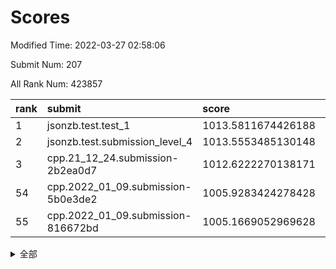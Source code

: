# Scores

Modified Time: 2022-03-27 02:58:06

Submit Num: 207

All Rank Num: 423857

| rank |               submit               |       score        |       sigma        | pk_num |
| :--- | :--------------------------------- | :----------------- | :----------------- | :----- |
| 1    | jsonzb.test.test_1                 | 1013.5811674426188 | 0.8202927634445271 | 8188   |
| 2    | jsonzb.test.submission_level_4     | 1013.5553485130148 | 0.8230023375033793 | 8191   |
| 3    | cpp.21_12_24.submission-2b2ea0d7   | 1012.6222270138171 | 0.7974122875690602 | 8191   |
| 54   | cpp.2022_01_09.submission-5b0e3de2 | 1005.9283424278428 | 0.7265933160006653 | 8188   |
| 55   | cpp.2022_01_09.submission-816672bd | 1005.1669052969628 | 0.7182288895051379 | 8190   |


<details>
<summary>全部</summary>

| rank |                 submit                 |       score        |       sigma        | pk_num |
| :--- | :------------------------------------- | :----------------- | :----------------- | :----- |
| 1    | jsonzb.test.test_1                     | 1013.5811674426188 | 0.8202927634445271 | 8188   |
| 2    | jsonzb.test.submission_level_4         | 1013.5553485130148 | 0.8230023375033793 | 8191   |
| 3    | cpp.21_12_24.submission-2b2ea0d7       | 1012.6222270138171 | 0.7974122875690602 | 8191   |
| 4    | gobigger.level_3.submission_level_3_48 | 1012.0701470736316 | 0.7986417030999055 | 8190   |
| 5    | gobigger.level_3.submission_level_3_2  | 1011.9512029060987 | 0.7938382409439159 | 8182   |
| 6    | gobigger.level_3.submission_level_3_30 | 1011.6291465867639 | 0.7950577671173179 | 8183   |
| 7    | gobigger.level_3.submission_level_3_26 | 1011.5515039935135 | 0.7591945277840813 | 8186   |
| 8    | gobigger.level_3.submission_level_3_39 | 1011.4064337855701 | 0.7782146817295081 | 8192   |
| 9    | gobigger.level_3.submission_level_3_21 | 1011.3805701281591 | 0.774305465883368  | 8190   |
| 10   | gobigger.level_3.submission_level_3_25 | 1010.9012595453322 | 0.7877366667136763 | 8192   |
| 11   | gobigger.level_3.submission_level_3_11 | 1010.6952915987788 | 0.76074722516355   | 8192   |
| 12   | gobigger.level_3.submission_level_3_31 | 1010.6620868271963 | 0.784856015583535  | 8188   |
| 13   | gobigger.level_3.submission_level_3_32 | 1010.6606902124236 | 0.7755590908487832 | 8191   |
| 14   | gobigger.level_3.submission_level_3_29 | 1010.6305235631479 | 0.7624624887001534 | 8190   |
| 15   | gobigger.level_3.submission_level_3_18 | 1010.4672020003202 | 0.7658112619382673 | 8191   |
| 16   | gobigger.level_3.submission_level_3_6  | 1010.4554893792163 | 0.7716380151009653 | 8191   |
| 17   | gobigger.level_3.submission_level_3_13 | 1010.4390342966451 | 0.7556009434603929 | 8187   |
| 18   | gobigger.level_3.submission_level_3_8  | 1010.4307045323867 | 0.7682757219589562 | 8192   |
| 19   | gobigger.level_3.submission_level_3_5  | 1010.399187429747  | 0.7594452382070335 | 8195   |
| 20   | gobigger.level_3.submission_level_3_35 | 1010.2745814750954 | 0.7685217130963734 | 8195   |
| 21   | gobigger.level_3.submission_level_3_15 | 1010.2477747903449 | 0.7819559599726298 | 8190   |
| 22   | gobigger.level_3.submission_level_3_33 | 1010.2350008150685 | 0.7898169752259669 | 8193   |
| 23   | gobigger.level_3.submission_level_3_42 | 1010.1559180417448 | 0.7783734254438975 | 8184   |
| 24   | gobigger.level_3.submission_level_3_38 | 1010.1013565902689 | 0.7746977809333007 | 8194   |
| 25   | gobigger.level_3.submission_level_3_40 | 1010.0297406688396 | 0.77975599448441   | 8195   |
| 26   | gobigger.level_3.submission_level_3_16 | 1009.995256337922  | 0.7641499253500249 | 8189   |
| 27   | gobigger.level_3.submission_level_3_0  | 1009.9683781541186 | 0.7628995912221699 | 8187   |
| 28   | gobigger.level_3.submission_level_3_37 | 1009.9547795881442 | 0.765706670264011  | 8194   |
| 29   | gobigger.level_3.submission_level_3_27 | 1009.859027809641  | 0.7512292314747075 | 8193   |
| 30   | gobigger.level_3.submission_level_3_49 | 1009.7986745604993 | 0.7998791575269563 | 8193   |
| 31   | gobigger.level_3.submission_level_3_43 | 1009.7588376729376 | 0.745974147132578  | 8192   |
| 32   | gobigger.level_3.submission_level_3_10 | 1009.7056069744465 | 0.7575334014434953 | 8187   |
| 33   | gobigger.level_3.submission_level_3_19 | 1009.5839570216231 | 0.7550954819277218 | 8189   |
| 34   | gobigger.level_3.submission_level_3_1  | 1009.5187375689802 | 0.7817914023393185 | 8191   |
| 35   | gobigger.level_3.submission_level_3_4  | 1009.4741759095594 | 0.7522484012841952 | 8190   |
| 36   | gobigger.level_3.submission_level_3_7  | 1009.3229592029685 | 0.7432163510297254 | 8193   |
| 37   | gobigger.level_3.submission_level_3_36 | 1009.2935484164916 | 0.7326527696984874 | 8192   |
| 38   | gobigger.level_3.submission_level_3_44 | 1009.2868118766464 | 0.7510445607431384 | 8191   |
| 39   | gobigger.level_3.submission_level_3_3  | 1009.2435002729555 | 0.7467912251060319 | 8194   |
| 40   | gobigger.level_3.submission_level_3_20 | 1009.2028807653339 | 0.7512429405288623 | 8188   |
| 41   | gobigger.level_3.submission_level_3_12 | 1009.1869330395739 | 0.7442973191712802 | 8194   |
| 42   | gobigger.level_3.submission_level_3_46 | 1009.1586181919181 | 0.7384955989491747 | 8188   |
| 43   | gobigger.level_3.submission_level_3_24 | 1009.0799189385331 | 0.7617861811575758 | 8192   |
| 44   | gobigger.level_3.submission_level_3_45 | 1009.0450965819178 | 0.7488848702748322 | 8186   |
| 45   | gobigger.level_3.submission_level_3_14 | 1009.0446811137379 | 0.7468313125239154 | 8189   |
| 46   | gobigger.level_3.submission_level_3_9  | 1009.0086509043506 | 0.7464137811740228 | 8183   |
| 47   | gobigger.level_3.submission_level_3_34 | 1008.7911571447348 | 0.7555163371818346 | 8187   |
| 48   | gobigger.level_3.submission_level_3_17 | 1008.734454375754  | 0.7418394131692786 | 8189   |
| 49   | gobigger.level_3.submission_level_3_23 | 1008.7307800051401 | 0.749305907913906  | 8196   |
| 50   | gobigger.level_3.submission_level_3_41 | 1008.7222781829424 | 0.7518442172410799 | 8191   |
| 51   | gobigger.level_3.submission_level_3_22 | 1008.5786096466956 | 0.7764866496101079 | 8186   |
| 52   | gobigger.level_3.submission_level_3_47 | 1008.2956186596623 | 0.7500167197485599 | 8193   |
| 53   | gobigger.level_3.submission_level_3_28 | 1008.2638556337564 | 0.7246018785123707 | 8188   |
| 54   | cpp.2022_01_09.submission-5b0e3de2     | 1005.9283424278428 | 0.7265933160006653 | 8188   |
| 55   | cpp.2022_01_09.submission-816672bd     | 1005.1669052969628 | 0.7182288895051379 | 8190   |
| 56   | gobigger.level_1.submission_level_1_1  | 1005.0840136966259 | 0.7140615896467541 | 8187   |
| 57   | gobigger.level_1.submission_level_1_28 | 1004.8960441243714 | 0.7243452294483034 | 8196   |
| 58   | gobigger.level_1.submission_level_1_7  | 1004.6038353396482 | 0.7220089821815832 | 8189   |
| 59   | gobigger.level_1.submission_level_1_8  | 1004.4980700776384 | 0.7263272385568884 | 8192   |
| 60   | gobigger.level_1.submission_level_1_43 | 1004.1510736841468 | 0.7289582591791736 | 8189   |
| 61   | gobigger.level_1.submission_level_1_19 | 1003.9727632463538 | 0.7098208049463473 | 8189   |
| 62   | gobigger.level_1.submission_level_1_35 | 1003.8496394131178 | 0.7187285880368919 | 8193   |
| 63   | gobigger.level_1.submission_level_1_3  | 1003.8409311822877 | 0.716324307178552  | 8192   |
| 64   | gobigger.level_1.submission_level_1_34 | 1003.8389769273231 | 0.7224529007115544 | 8190   |
| 65   | gobigger.level_1.submission_level_1_48 | 1003.8369382141593 | 0.7143812265810234 | 8194   |
| 66   | gobigger.level_1.submission_level_1_32 | 1003.7803815632052 | 0.7098325189939254 | 8194   |
| 67   | gobigger.level_1.submission_level_1_49 | 1003.7176293423951 | 0.7174808178902671 | 8187   |
| 68   | gobigger.level_1.submission_level_1_42 | 1003.7082518859319 | 0.716927009603446  | 8190   |
| 69   | gobigger.level_1.submission_level_1_41 | 1003.6163628758492 | 0.7107715009769224 | 8193   |
| 70   | gobigger.level_1.submission_level_1_24 | 1003.6014213774566 | 0.7163010891760087 | 8192   |
| 71   | gobigger.level_1.submission_level_1_18 | 1003.6006347015505 | 0.7191785583712322 | 8188   |
| 72   | gobigger.level_1.submission_level_1_14 | 1003.5790900768446 | 0.7167814816535943 | 8190   |
| 73   | gobigger.level_1.submission_level_1_29 | 1003.5714830024718 | 0.7019752531922141 | 8194   |
| 74   | gobigger.level_1.submission_level_1_22 | 1003.5248896657099 | 0.7128220963242115 | 8184   |
| 75   | gobigger.level_1.submission_level_1_27 | 1003.4621533537885 | 0.7090151568361175 | 8190   |
| 76   | gobigger.level_1.submission_level_1_33 | 1003.4570789893073 | 0.7163605427465218 | 8187   |
| 77   | gobigger.level_1.submission_level_1_13 | 1003.3877242135538 | 0.7199285018543643 | 8191   |
| 78   | gobigger.level_1.submission_level_1_9  | 1003.3665167231125 | 0.7089939321673149 | 8191   |
| 79   | gobigger.level_1.submission_level_1_26 | 1003.3464771111563 | 0.7061610194502546 | 8191   |
| 80   | gobigger.level_1.submission_level_1_20 | 1003.3313785966185 | 0.7213386741234954 | 8190   |
| 81   | gobigger.level_1.submission_level_1_2  | 1003.2994928320918 | 0.724834390125103  | 8194   |
| 82   | gobigger.level_1.submission_level_1_37 | 1003.2367655958874 | 0.7190539097931055 | 8188   |
| 83   | gobigger.level_1.submission_level_1_21 | 1003.2338277170802 | 0.7190656216828641 | 8195   |
| 84   | gobigger.level_1.submission_level_1_0  | 1003.211416016234  | 0.7087044443522941 | 8188   |
| 85   | gobigger.level_1.submission_level_1_31 | 1003.0678469710549 | 0.7143146237396587 | 8189   |
| 86   | gobigger.level_1.submission_level_1_4  | 1003.0351948166331 | 0.7170286694150692 | 8191   |
| 87   | gobigger.level_1.submission_level_1_30 | 1003.0261803936951 | 0.7191755618140213 | 8194   |
| 88   | gobigger.level_1.submission_level_1_15 | 1003.0178148016417 | 0.7227368231487669 | 8192   |
| 89   | gobigger.level_1.submission_level_1_23 | 1003.0025806458938 | 0.7083024552549002 | 8190   |
| 90   | gobigger.level_1.submission_level_1_46 | 1002.9231046837573 | 0.7123089495328898 | 8190   |
| 91   | gobigger.level_1.submission_level_1_5  | 1002.9070234760229 | 0.7222479732462085 | 8187   |
| 92   | gobigger.level_1.submission_level_1_6  | 1002.9054502901178 | 0.7063690376323382 | 8188   |
| 93   | gobigger.level_1.submission_level_1_17 | 1002.8816066028575 | 0.7114967321409607 | 8189   |
| 94   | gobigger.level_1.submission_level_1_44 | 1002.85666258477   | 0.7049824395877807 | 8192   |
| 95   | gobigger.level_1.submission_level_1_47 | 1002.8002984996557 | 0.7021149064459183 | 8193   |
| 96   | gobigger.level_1.submission_level_1_36 | 1002.7762296768864 | 0.7119043861906361 | 8189   |
| 97   | gobigger.level_1.submission_level_1_10 | 1002.7034428839348 | 0.709721552414753  | 8190   |
| 98   | gobigger.level_1.submission_level_1_12 | 1002.5111014430261 | 0.7118956417012454 | 8194   |
| 99   | gobigger.level_1.submission_level_1_40 | 1002.4724240929138 | 0.7158057375555186 | 8194   |
| 100  | gobigger.level_1.submission_level_1_38 | 1002.4435099571275 | 0.7065066507482639 | 8190   |
| 101  | gobigger.level_1.submission_level_1_25 | 1002.3456138233997 | 0.7104758675774292 | 8195   |
| 102  | gobigger.level_1.submission_level_1_39 | 1002.2891375597487 | 0.7064652645068671 | 8181   |
| 103  | gobigger.level_1.submission_level_1_11 | 1002.210986973619  | 0.7097030965340076 | 8193   |
| 104  | gobigger.level_1.submission_level_1_45 | 1002.1046940209162 | 0.7193456430718077 | 8195   |
| 105  | gobigger.level_1.submission_level_1_16 | 1001.4428918694975 | 0.7148750264862502 | 8193   |
| 106  | gobigger.random.submission_random_19   | 997.7281885683237  | 0.7007733244625854 | 8185   |
| 107  | gobigger.random.submission_random_27   | 997.5483519019552  | 0.705261010346595  | 8194   |
| 108  | gobigger.random.submission_random_20   | 997.4318626458901  | 0.7068957736677677 | 8187   |
| 109  | gobigger.random.submission_random_48   | 997.3830044285072  | 0.6993353793011657 | 8194   |
| 110  | gobigger.random.submission_random_2    | 997.2702477625818  | 0.7117318459739534 | 8189   |
| 111  | gobigger.random.submission_random_28   | 996.9957459884284  | 0.7090520029346349 | 8192   |
| 112  | gobigger.random.submission_random_11   | 996.875747484509   | 0.710213696385323  | 8188   |
| 113  | gobigger.random.submission_random_10   | 996.8477484105667  | 0.7037732738528852 | 8185   |
| 114  | gobigger.random.submission_random_45   | 996.6947360566057  | 0.7008074742000369 | 8193   |
| 115  | gobigger.random.submission_random_41   | 996.6295840355281  | 0.7047748094145032 | 8198   |
| 116  | gobigger.random.submission_random_29   | 996.6016540880167  | 0.7032541446236418 | 8191   |
| 117  | gobigger.random.submission_random_16   | 996.4672770137129  | 0.7050489810537298 | 8189   |
| 118  | gobigger.random.submission_random_15   | 996.4279704257353  | 0.7063881107140786 | 8192   |
| 119  | gobigger.random.submission_random_26   | 996.4164231955285  | 0.6948986820376749 | 8193   |
| 120  | gobigger.random.submission_random_31   | 996.3983620579982  | 0.717915154610732  | 8187   |
| 121  | gobigger.random.submission_random_18   | 996.3244299592105  | 0.7103886468882719 | 8190   |
| 122  | gobigger.random.submission_random_30   | 996.3198391115029  | 0.7069663021603604 | 8192   |
| 123  | gobigger.random.submission_random_5    | 996.3049427390189  | 0.6997695326194072 | 8187   |
| 124  | gobigger.random.submission_random_24   | 996.2222436961657  | 0.7022497368520862 | 8185   |
| 125  | gobigger.random.submission_random_13   | 996.2077791536583  | 0.7056389432885994 | 8194   |
| 126  | gobigger.random.submission_random_47   | 996.1954538229148  | 0.7080790982515516 | 8188   |
| 127  | gobigger.random.submission_random_43   | 996.1952391802789  | 0.7275953610510102 | 8187   |
| 128  | gobigger.random.submission_random_38   | 996.1356575113891  | 0.7137158798312009 | 8193   |
| 129  | gobigger.random.submission_random_40   | 996.1349915342878  | 0.70592460104175   | 8188   |
| 130  | gobigger.random.submission_random_17   | 996.1297831878611  | 0.7109866678078061 | 8189   |
| 131  | gobigger.random.submission_random_35   | 996.0853463536632  | 0.7038613827919309 | 8192   |
| 132  | gobigger.random.submission_random_7    | 996.0548233152969  | 0.7074084683191844 | 8187   |
| 133  | gobigger.random.submission_random_37   | 995.9673318709132  | 0.7123308922946844 | 8196   |
| 134  | gobigger.random.submission_random_44   | 995.9585193612896  | 0.7039129489866089 | 8193   |
| 135  | gobigger.random.submission_random_42   | 995.8380521759331  | 0.70787123596827   | 8193   |
| 136  | gobigger.random.submission_random_6    | 995.7225775621055  | 0.7149303567897506 | 8190   |
| 137  | gobigger.random.submission_random_21   | 995.6949104076767  | 0.7072015768468539 | 8190   |
| 138  | gobigger.random.submission_random_34   | 995.629549430727   | 0.7084183830193164 | 8190   |
| 139  | gobigger.random.submission_random_23   | 995.6274455148722  | 0.7008171388254645 | 8191   |
| 140  | gobigger.random.submission_random_14   | 995.5735928698651  | 0.7110509849887049 | 8193   |
| 141  | gobigger.random.submission_random_12   | 995.5708048985097  | 0.7087964151717092 | 8188   |
| 142  | gobigger.random.submission_random_33   | 995.507659436316   | 0.7233706283542007 | 8191   |
| 143  | gobigger.random.submission_random_8    | 995.4743415474295  | 0.7058328048083856 | 8189   |
| 144  | gobigger.random.submission_random_4    | 995.4696893288783  | 0.7097765985830841 | 8193   |
| 145  | gobigger.random.submission_random_36   | 995.4100309424786  | 0.7020207874310939 | 8192   |
| 146  | gobigger.random.submission_random_49   | 995.2956932554401  | 0.7186007003422727 | 8194   |
| 147  | gobigger.random.submission_random_46   | 995.0878930446222  | 0.7005854616290388 | 8191   |
| 148  | gobigger.random.submission_random_0    | 994.9692432506804  | 0.7120365307269199 | 8191   |
| 149  | gobigger.random.submission_random_25   | 994.7943993358793  | 0.7290099789785565 | 8196   |
| 150  | gobigger.random.submission_random_9    | 994.7674215134482  | 0.7086505702481081 | 8191   |
| 151  | gobigger.random.submission_random_1    | 994.7235324774994  | 0.7098033213928008 | 8190   |
| 152  | gobigger.random.submission_random_39   | 994.7181042441501  | 0.7165542148078671 | 8191   |
| 153  | gobigger.random.submission_random_22   | 994.6250459096109  | 0.7134845690471248 | 8187   |
| 154  | gobigger.level_2.submission_level_2_41 | 994.5022904889489  | 0.7389296337993889 | 8186   |
| 155  | gobigger.random.submission_random_32   | 994.3883556985589  | 0.7244058355870822 | 8194   |
| 156  | gobigger.random.submission_random_3    | 994.3762130599271  | 0.7214978325148497 | 8193   |
| 157  | gobigger.level_2.submission_level_2_15 | 994.0065803656523  | 0.7332846213029985 | 8190   |
| 158  | gobigger.level_2.submission_level_2_18 | 993.887735436116   | 0.7463281674196137 | 8191   |
| 159  | gobigger.level_2.submission_level_2_43 | 993.4697823184342  | 0.7435481690924468 | 8190   |
| 160  | gobigger.level_2.submission_level_2_32 | 993.4533759766379  | 0.7471430884693392 | 8186   |
| 161  | gobigger.level_2.submission_level_2_12 | 993.437553860541   | 0.7516718059207839 | 8191   |
| 162  | gobigger.level_2.submission_level_2_47 | 993.3951469565802  | 0.7407646540560682 | 8193   |
| 163  | gobigger.level_2.submission_level_2_38 | 993.2877378205062  | 0.7273345192612808 | 8189   |
| 164  | gobigger.level_2.submission_level_2_33 | 993.220671883208   | 0.7474619243607372 | 8192   |
| 165  | gobigger.level_2.submission_level_2_29 | 993.1877523928417  | 0.7447459508435161 | 8190   |
| 166  | gobigger.level_2.submission_level_2_4  | 993.1215066414229  | 0.751041055108655  | 8188   |
| 167  | gobigger.level_2.submission_level_2_37 | 993.1026767941124  | 0.7382712360247973 | 8185   |
| 168  | gobigger.level_2.submission_level_2_17 | 993.0520843238306  | 0.7532787831371976 | 8190   |
| 169  | gobigger.level_2.submission_level_2_9  | 992.7382861630872  | 0.7307087189872735 | 8189   |
| 170  | gobigger.level_2.submission_level_2_22 | 992.7310153171525  | 0.7335828995005671 | 8194   |
| 171  | gobigger.level_2.submission_level_2_19 | 992.6468905789417  | 0.7458502925957144 | 8193   |
| 172  | gobigger.level_2.submission_level_2_26 | 992.609289617858   | 0.7344253396298965 | 8191   |
| 173  | gobigger.level_2.submission_level_2_1  | 992.4850248673275  | 0.7290804784716237 | 8193   |
| 174  | gobigger.level_2.submission_level_2_8  | 992.3677350875074  | 0.7671443922141269 | 8188   |
| 175  | gobigger.level_2.submission_level_2_23 | 992.2653069383165  | 0.7302301824270576 | 8191   |
| 176  | gobigger.level_2.submission_level_2_30 | 992.2284527666573  | 0.7406708684185652 | 8197   |
| 177  | gobigger.level_2.submission_level_2_45 | 992.1662705587042  | 0.7643553995102279 | 8189   |
| 178  | gobigger.level_2.submission_level_2_25 | 992.1517789768474  | 0.7488393384972374 | 8195   |
| 179  | gobigger.level_2.submission_level_2_5  | 992.1467878894812  | 0.7473460669829299 | 8191   |
| 180  | gobigger.level_2.submission_level_2_28 | 992.1166236712133  | 0.731050886950742  | 8190   |
| 181  | gobigger.level_2.submission_level_2_27 | 992.0335083597711  | 0.7385010352212638 | 8192   |
| 182  | gobigger.level_2.submission_level_2_20 | 992.0281388768913  | 0.7509183061621406 | 8191   |
| 183  | gobigger.level_2.submission_level_2_34 | 992.0234028402227  | 0.7595687844581228 | 8191   |
| 184  | gobigger.level_2.submission_level_2_49 | 991.9714435050462  | 0.7412393570529168 | 8189   |
| 185  | gobigger.level_2.submission_level_2_14 | 991.9601713671362  | 0.7649577311162894 | 8189   |
| 186  | gobigger.level_2.submission_level_2_10 | 991.959798612837   | 0.7369317901319142 | 8192   |
| 187  | gobigger.level_2.submission_level_2_0  | 991.9019336988035  | 0.7495899535383614 | 8190   |
| 188  | gobigger.level_2.submission_level_2_3  | 991.8513867315639  | 0.7569908046717486 | 8184   |
| 189  | gobigger.level_2.submission_level_2_24 | 991.8140472427153  | 0.7423068004667561 | 8191   |
| 190  | gobigger.level_2.submission_level_2_44 | 991.67467905557    | 0.7449277211818195 | 8194   |
| 191  | gobigger.level_2.submission_level_2_13 | 991.6109518240436  | 0.760139387836743  | 8194   |
| 192  | gobigger.level_2.submission_level_2_48 | 991.5890644747379  | 0.7352616071230738 | 8186   |
| 193  | gobigger.level_2.submission_level_2_46 | 991.5620373808981  | 0.7579287161063714 | 8189   |
| 194  | gobigger.level_2.submission_level_2_11 | 991.4724287948459  | 0.7559239241338969 | 8194   |
| 195  | gobigger.level_2.submission_level_2_40 | 991.4263755513986  | 0.7381212438948325 | 8188   |
| 196  | gobigger.level_2.submission_level_2_36 | 991.2466010055377  | 0.7347951386159909 | 8192   |
| 197  | gobigger.level_2.submission_level_2_16 | 991.1858446508079  | 0.7482523118800098 | 8195   |
| 198  | gobigger.level_2.submission_level_2_35 | 991.1419707863582  | 0.7587414718800589 | 8186   |
| 199  | gobigger.level_2.submission_level_2_39 | 991.10921751149    | 0.7569703586943688 | 8187   |
| 200  | gobigger.level_2.submission_level_2_31 | 991.0983259834633  | 0.7536891420005714 | 8187   |
| 201  | gobigger.level_2.submission_level_2_42 | 991.0492220344449  | 0.7442854666763877 | 8186   |
| 202  | gobigger.level_2.submission_level_2_2  | 990.9255784156562  | 0.7617734098647951 | 8196   |
| 203  | gobigger.level_2.submission_level_2_6  | 990.6939728483298  | 0.7502983605399425 | 8195   |
| 204  | gobigger.level_2.submission_level_2_7  | 990.4005471094773  | 0.7805111526261224 | 8192   |
| 205  | gobigger.level_2.submission_level_2_21 | 990.3532834648515  | 0.78189926018176   | 8187   |
| 206  | gobigger.none.submission_none_0        | 977.6336091715633  | 1.290274712317505  | 8191   |
| 207  | gobigger.none.submission_none_1        | 976.7651423855299  | 1.446987382886741  | 8192   |

</details>